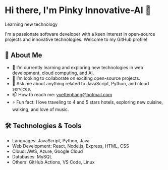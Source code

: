 # Hi there, I'm Pinky  Innovative-AI  👋

Learning new technology

I'm a passionate software developer with a keen interest in open-source projects and innovative technologies. Welcome to my GitHub profile!

## 🚀 About Me

- 🌱 I’m currently learning and exploring new technologies in web development, cloud computing, and AI.
- 👯 I’m looking to collaborate on exciting open-source projects.
- 💬 Ask me about anything related to JavaScript, Python, and cloud services.
- 📫 How to reach me: [yvettephang@hotmail.com](mailto:yvettephang@hotmail.com)
- ⚡ Fun fact: I love traveling to 4 and 5 stars hotels, exploring new cuisine, walking, and love of music.

## 🛠️ Technologies & Tools

- Languages: JavaScript, Python, Java
- Web Development: React, Node.js, Express, HTML, CSS
- Cloud: AWS, Azure, Google Cloud
- Databases: MySQL
- Others: GitHub Actions, VS Code, Linux
